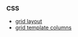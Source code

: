 


### CSS
* [grid layout](https://developer.mozilla.org/en-US/docs/Web/CSS/column-gap)
* [grid template columns](https://developer.mozilla.org/en-US/docs/Web/CSS/grid-template-columns)
<!--stackedit_data:
eyJoaXN0b3J5IjpbLTEwNDM3MjAyNDFdfQ==
-->